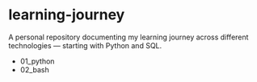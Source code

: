# learning-journey
A personal repository documenting my learning journey across different technologies — starting with Python and SQL.

* 01_python
* 02_bash
